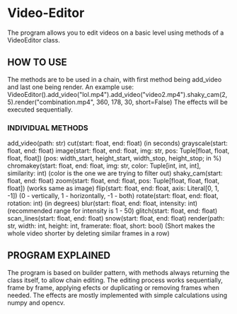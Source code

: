 # Video-Editor
The program allows you to edit videos on a basic level using methods of a VideoEditor class.

## HOW TO USE

The methods are to be used in a chain, with first method being add_video and last one being render. An example use: VideoEditor().add_video("lol.mp4").add_video("video2.mp4").shaky_cam(2,5).render("combination.mp4", 360, 178, 30, short=False)
The effects will be executed sequentially.

### INDIVIDUAL METHODS

add_video(path: str)
cut(start: float, end: float) (in seconds)
grayscale(start: float, end: float)
image(start: float, end: float, img: str, pos: Tuple[float, float, float, float]) (pos: width_start, height_start, width_stop, height_stop; in %)
chromakey(start: float, end: float, img: str, color: Tuple[int, int, int], similarity: int) (color is the one we are trying to filter out)
shaky_cam(start: float, end: float) 
zoom(start: float, end: float, pos: Tuple[float, float, float, float]) (works same as image)
flip(start: float, end: float, axis: Literal[0, 1, -1]) (0 - vertically, 1 - horizontally, -1 - both)
rotate(start: float, end: float, rotation: int) (in degrees)
blur(start: float, end: float, intensity: int) (recommended range for intensity is 1 - 50)
glitch(start: float, end: float)
scan_lines(start: float, end: float)
snow(start: float, end: float)
render(path: str, width: int, height: int, framerate: float, short: bool) (Short makes the whole video shorter by deleting similar frames in a row)

## PROGRAM EXPLAINED

The program is based on builder pattern, with methods always returning the class itself, to allow chain editing. The editing process works sequentially, frame by frame, applying efects or duplicating or removing frames when needed. The effects are mostly implemented with simple calculations using numpy and opencv.
